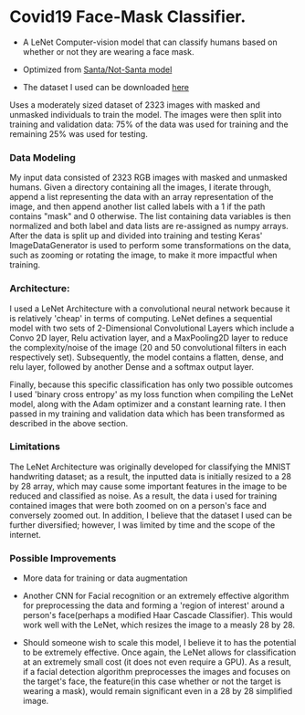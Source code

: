 # Covid19 Face-Mask Classifier. 

  -  A LeNet Computer-vision model that can classify humans based on whether or not they are wearing a face mask. 

  -  Optimized from [Santa/Not-Santa model](https://www.pyimagesearch.com/2017/12/11/image-classification-with-keras-and-deep-learning/)
  - The dataset I used can be downloaded [here](https://drive.google.com/drive/folders/1zM1kcA2yymbviMsLTWk2njXKrFfh8YzI?usp=sharing)

  

Uses a moderately sized dataset of  2323 images with masked and unmasked individuals to train the model. The images were then split into training and validation data: 75% of the data was used for training and the remaining 25% was used for testing.



### Data Modeling

My input data consisted of 2323 RGB images with masked and unmasked humans. Given a directory containing all the images, I iterate through, append a list representing the data with an array representation of the image, and then append another list called labels with a 1 if the path contains "mask" and 0 otherwise. The list containing data variables is then normalized and both label and data lists are re-assigned as numpy arrays. After the data is split up and divided into training and testing  Keras' ImageDataGenerator is used to perform some transformations on the data, such as zooming or rotating the image,  to make it more impactful when training.




### Architecture:

I used a LeNet Architecture with a convolutional neural network because it is relatively 'cheap' in terms of computing. LeNet defines a sequential model with two sets of 2-Dimensional Convolutional Layers which include a Convo 2D layer, Relu activation layer, and a MaxPooling2D layer to reduce the complexity/noise of the image (20 and 50 convolutional filters in each respectively set). Subsequently, the model contains a flatten, dense, and relu layer, followed by another Dense and a softmax output layer.  

Finally, because this specific classification has only two possible outcomes I used 'binary cross entropy' as my loss function when compiling the LeNet model, along with the Adam optimizer and a constant learning rate. I then passed in my training and validation data which has been transformed as described in the above section.



### Limitations

The LeNet Architecture was originally developed for classifying the MNIST handwriting dataset; as a result, the inputted data is initially resized to a 28 by 28 array, which may cause some important features in the image to be reduced and classified as noise. As a result, the data i used for training contained images that were both zoomed on on a person's face and conversely zoomed out. In addition, I believe that the dataset I used can be further diversified; however, I was limited by time and the scope of the internet. 



### Possible Improvements

 -  More data for training or data augmentation

 -  Another CNN for Facial recognition or an extremely effective algorithm for preprocessing the data and forming a 'region of interest' around a person's face(perhaps a modified Haar Cascade Classifier). This would work well with the LeNet, which resizes the image to a measly 28 by 28.

 -  Should someone wish to scale this model, I believe it to has the potential to be extremely effective. Once again, the LeNet allows for classification at an extremely small cost (it does not even require a GPU). As a result, if a facial detection algorithm preprocesses the images and focuses on the target's face, the feature(in this case whether or not the target is wearing a mask), would remain significant even in a 28 by 28 simplified image.


